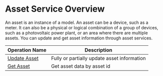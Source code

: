 # Asset Service Overview



An asset is an instance of a model. An asset can be a device, such as a meter. It can also be a physical or logical combination of a group of devices, such as a photovoltaic power plant, or an area where there are multiple assets. You can update and get asset information through asset services.



| Operation Name     | Description                |
|--------------|---------------------|
| [Update Asset](update_asset) | Fully or partially update asset information  |
| [Get Asset](get_asset)    | Get asset data by asset id |
